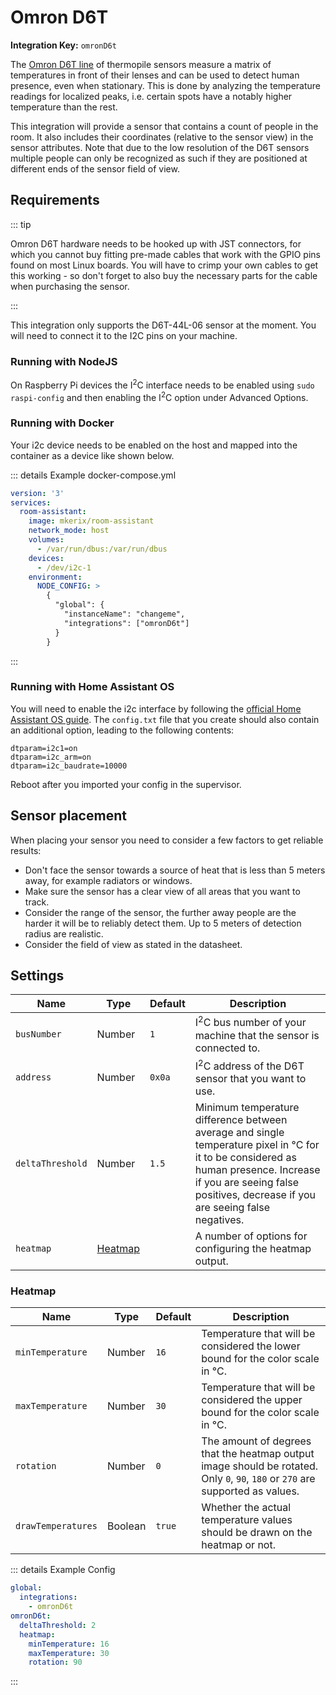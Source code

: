 # Omron D6T

**Integration Key:** `omronD6t`

The [Omron D6T line](https://omronfs.omron.com/en_US/ecb/products/pdf/en-d6t.pdf) of thermopile sensors measure a matrix of temperatures in front of their lenses and can be used to detect human presence, even when stationary. This is done by analyzing the temperature readings for localized peaks, i.e. certain spots have a notably higher temperature than the rest.

This integration will provide a sensor that contains a count of people in the room. It also includes their coordinates (relative to the sensor view) in the sensor attributes. Note that due to the low resolution of the D6T sensors multiple people can only be recognized as such if they are positioned at different ends of the sensor field of view.

## Requirements

::: tip

Omron D6T hardware needs to be hooked up with JST connectors, for which you cannot buy fitting pre-made cables that work with the GPIO pins found on most Linux boards. You will have to crimp your own cables to get this working - so don't forget to also buy the necessary parts for the cable when purchasing the sensor. 

:::

This integration only supports the D6T-44L-06 sensor at the moment. You will need to connect it to the I2C pins on your machine.

### Running with NodeJS

On Raspberry Pi devices the I<sup>2</sup>C interface needs to be enabled using `sudo raspi-config` and then enabling the I<sup>2</sup>C option under Advanced Options.

### Running with Docker

Your i2c device needs to be enabled on the host and mapped into the container as a device like shown below.

::: details Example docker-compose.yml

```yaml
version: '3'
services:
  room-assistant:
    image: mkerix/room-assistant
    network_mode: host
    volumes:
      - /var/run/dbus:/var/run/dbus
    devices:
      - /dev/i2c-1
    environment:
      NODE_CONFIG: >
        {
          "global": {
            "instanceName": "changeme",
            "integrations": ["omronD6t"]
          }
        }
```

:::

### Running with Home Assistant OS

You will need to enable the i2c interface by following the [official Home Assistant OS guide](https://www.home-assistant.io/hassio/enable_i2c/). The `config.txt` file that you create should also contain an additional option, leading to the following contents:

```
dtparam=i2c1=on
dtparam=i2c_arm=on
dtparam=i2c_baudrate=10000
```

Reboot after you imported your config in the supervisor.

## Sensor placement

When placing your sensor you need to consider a few factors to get reliable results:

- Don't face the sensor towards a source of heat that is less than 5 meters away, for example radiators or windows.
- Make sure the sensor has a clear view of all areas that you want to track.
- Consider the range of the sensor, the further away people are the harder it will be to reliably detect them. Up to 5 meters of detection radius are realistic.
- Consider the field of view as stated in the datasheet.

## Settings

| Name             | Type                | Default | Description                                                  |
| ---------------- | ------------------- | ------- | ------------------------------------------------------------ |
| `busNumber`      | Number              | `1`     | I<sup>2</sup>C bus number of your machine that the sensor is connected to. |
| `address`        | Number              | `0x0a`  | I<sup>2</sup>C address of the D6T sensor that you want to use. |
| `deltaThreshold` | Number              | `1.5`   | Minimum temperature difference between average and single temperature pixel in &deg;C for it to be considered as human presence. Increase if you are seeing false positives, decrease if you are seeing false negatives. |
| `heatmap`        | [Heatmap](#heatmap) |         | A number of options for configuring the heatmap output.      |

### Heatmap

| Name               | Type    | Default | Description                                                  |
| ------------------ | ------- | ------- | ------------------------------------------------------------ |
| `minTemperature`   | Number  | `16`    | Temperature that will be considered the lower bound for the color scale in &deg;C. |
| `maxTemperature`   | Number  | `30`    | Temperature that will be considered the upper bound for the color scale in &deg;C. |
| `rotation`         | Number  | `0`     | The amount of degrees that the heatmap output image should be rotated. Only `0`, `90`, `180` or `270` are supported as values. |
| `drawTemperatures` | Boolean | `true`  | Whether the actual temperature values should be drawn on the heatmap or not. |

::: details Example Config

```yaml
global:
  integrations:
    - omronD6t
omronD6t:
  deltaThreshold: 2
  heatmap:
    minTemperature: 16
    maxTemperature: 30
    rotation: 90
```

:::

